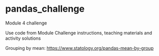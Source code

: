 # pandas_challenge
Module 4 challenge

Use code from Module Challenge instructions, teaching materials and activity solutions 

Grouping by mean: 
https://www.statology.org/pandas-mean-by-group

